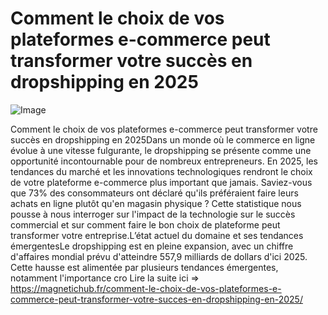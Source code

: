 # Comment le choix de vos plateformes e-commerce peut transformer votre succès en dropshipping en 2025

![Image](https://images.pexels.com/photos/230544/pexels-photo-230544.jpeg?auto=compress&cs=tinysrgb&h=650&w=940)

Comment le choix de vos plateformes e-commerce peut transformer votre succès en dropshipping en 2025Dans un monde où le commerce en ligne évolue à une vitesse fulgurante, le dropshipping se présente comme une opportunité incontournable pour de nombreux entrepreneurs. En 2025, les tendances du marché et les innovations technologiques rendront le choix de votre plateforme e-commerce plus important que jamais. Saviez-vous que 73% des consommateurs ont déclaré qu'ils préféraient faire leurs achats en ligne plutôt qu'en magasin physique ? Cette statistique nous pousse à nous interroger sur l'impact de la technologie sur le succès commercial et sur comment faire le bon choix de plateforme peut transformer votre entreprise.L’état actuel du domaine et ses tendances émergentesLe dropshipping est en pleine expansion, avec un chiffre d'affaires mondial prévu d'atteindre 557,9 milliards de dollars d'ici 2025. Cette hausse est alimentée par plusieurs tendances émergentes, notamment l'importance cro Lire la suite ici => https://magnetichub.fr/comment-le-choix-de-vos-plateformes-e-commerce-peut-transformer-votre-succes-en-dropshipping-en-2025/
